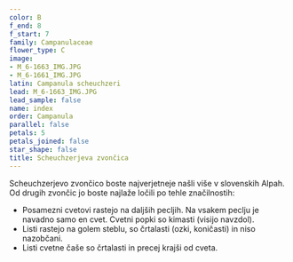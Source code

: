 ```yaml
---
color: B
f_end: 8
f_start: 7
family: Campanulaceae
flower_type: C
image:
- M_6-1663_IMG.JPG
- M_6-1661_IMG.JPG
latin: Campanula scheuchzeri
lead: M_6-1663_IMG.JPG
lead_sample: false
name: index
order: Campanula
parallel: false
petals: 5
petals_joined: false
star_shape: false
title: Scheuchzerjeva zvončica
---
```

Scheuchzerjevo zvončico boste najverjetneje našli više v slovenskih Alpah. Od drugih zvončic jo boste najlaže ločili po tehle značilnostih:

-   Posamezni cvetovi rastejo na daljših pecljih. Na vsakem peclju je navadno samo en cvet. Cvetni popki so kimasti (visijo navzdol).
-   Listi rastejo na golem steblu, so črtalasti (ozki, koničasti) in niso nazobčani.
-   Listi cvetne čaše so črtalasti in precej krajši od cveta.
